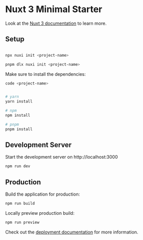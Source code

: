 # Nuxt 3 Minimal Starter

Look at the [Nuxt 3 documentation](https://nuxt.com/docs/getting-started/introduction) to learn more.

## Setup

``` bash

npx nuxi init <project-name>

pnpm dlx nuxi init <project-name>


```



Make sure to install the dependencies:

```bash
code <project-name>


# yarn
yarn install

# npm
npm install

# pnpm
pnpm install
```

## Development Server

Start the development server on http://localhost:3000

```bash
npm run dev
```

## Production

Build the application for production:

```bash
npm run build
```

Locally preview production build:

```bash
npm run preview
```

Check out the [deployment documentation](https://nuxt.com/docs/getting-started/deployment) for more information.
